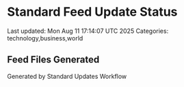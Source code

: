# Standard Feed Update Status
Last updated: Mon Aug 11 17:14:07 UTC 2025
Categories: technology,business,world

## Feed Files Generated

Generated by Standard Updates Workflow
